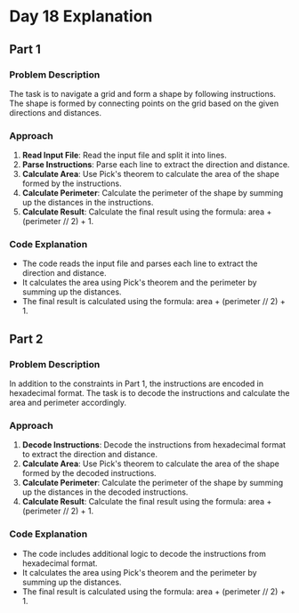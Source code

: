 # Day 18 Explanation

## Part 1

### Problem Description
The task is to navigate a grid and form a shape by following instructions. The shape is formed by connecting points on the grid based on the given directions and distances.

### Approach
1. **Read Input File**: Read the input file and split it into lines.
2. **Parse Instructions**: Parse each line to extract the direction and distance.
3. **Calculate Area**: Use Pick's theorem to calculate the area of the shape formed by the instructions.
4. **Calculate Perimeter**: Calculate the perimeter of the shape by summing up the distances in the instructions.
5. **Calculate Result**: Calculate the final result using the formula: area + (perimeter // 2) + 1.

### Code Explanation
- The code reads the input file and parses each line to extract the direction and distance.
- It calculates the area using Pick's theorem and the perimeter by summing up the distances.
- The final result is calculated using the formula: area + (perimeter // 2) + 1.

## Part 2

### Problem Description
In addition to the constraints in Part 1, the instructions are encoded in hexadecimal format. The task is to decode the instructions and calculate the area and perimeter accordingly.

### Approach
1. **Decode Instructions**: Decode the instructions from hexadecimal format to extract the direction and distance.
2. **Calculate Area**: Use Pick's theorem to calculate the area of the shape formed by the decoded instructions.
3. **Calculate Perimeter**: Calculate the perimeter of the shape by summing up the distances in the decoded instructions.
4. **Calculate Result**: Calculate the final result using the formula: area + (perimeter // 2) + 1.

### Code Explanation
- The code includes additional logic to decode the instructions from hexadecimal format.
- It calculates the area using Pick's theorem and the perimeter by summing up the distances.
- The final result is calculated using the formula: area + (perimeter // 2) + 1.


